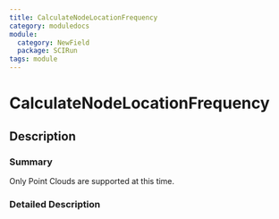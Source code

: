 ```yaml
---
title: CalculateNodeLocationFrequency
category: moduledocs
module:
  category: NewField
  package: SCIRun
tags: module
---
```


# CalculateNodeLocationFrequency

## Description

### Summary

Only Point Clouds are supported at this time. 

### Detailed Description
